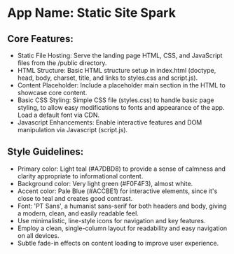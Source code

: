 # **App Name**: Static Site Spark

## Core Features:

- Static File Hosting: Serve the landing page HTML, CSS, and JavaScript files from the /public directory.
- HTML Structure: Basic HTML structure setup in index.html (doctype, head, body, charset, title, and links to styles.css and script.js).
- Content Placeholder: Include a placeholder main section in the HTML to showcase core content.
- Basic CSS Styling: Simple CSS file (styles.css) to handle basic page styling, to allow easy modifications to fonts and appearance of the app. Load a default font via CDN.
- Javascript Enhancements: Enable interactive features and DOM manipulation via Javascript (script.js).

## Style Guidelines:

- Primary color: Light teal (#A7DBD8) to provide a sense of calmness and clarity appropriate to informational content.
- Background color: Very light green (#F0F4F3), almost white.
- Accent color: Pale Blue (#ACCBE1) for interactive elements, since it's close to teal and creates good contrast.
- Font: 'PT Sans', a humanist sans-serif for both headers and body, giving a modern, clean, and easily readable feel.
- Use minimalistic, line-style icons for navigation and key features.
- Employ a clean, single-column layout for readability and easy navigation on all devices.
- Subtle fade-in effects on content loading to improve user experience.